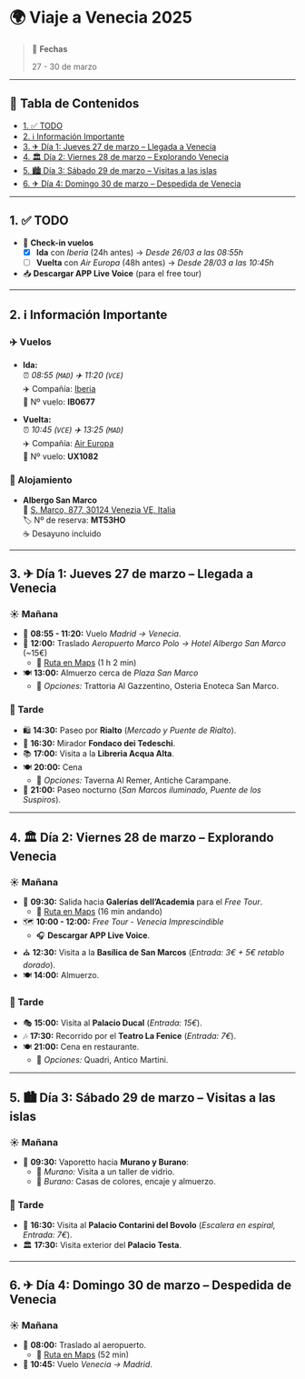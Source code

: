 # 🌍 Viaje a Venecia 2025 <!-- omit in toc -->

> 📅 **Fechas**
> 
> 27 - 30 de marzo

---

## 📌 Tabla de Contenidos <!-- omit in toc -->

- [1. ✅ TODO](#1--todo)
- [2. ℹ️ Información Importante](#2-ℹ️-información-importante)
- [3. ✈ Día 1: Jueves 27 de marzo – Llegada a Venecia](#3--día-1-jueves-27-de-marzo--llegada-a-venecia)
- [4. 🏛 Día 2: Viernes 28 de marzo – Explorando Venecia](#4--día-2-viernes-28-de-marzo--explorando-venecia)
- [5. 🏙 Día 3: Sábado 29 de marzo – Visitas a las islas](#5--día-3-sábado-29-de-marzo--visitas-a-las-islas)
- [6. ✈ Día 4: Domingo 30 de marzo – Despedida de Venecia](#6--día-4-domingo-30-de-marzo--despedida-de-venecia)

---

## 1. ✅ TODO

- 📌 **Check-in vuelos**
  - [x] **Ida** con *Iberia* (24h antes) → *Desde 26/03 a las 08:55h*
  - [ ] **Vuelta** con *Air Europa* (48h antes) → *Desde 28/03 a las 10:45h*
- 📥 **Descargar APP Live Voice** (para el free tour)

---

## 2. ℹ️ Información Importante

### ✈️ Vuelos <!-- omit in toc -->

- **Ida:**  
  ⏰ *08:55 (`MAD`) ✈️ 11:20 (`VCE`)*  
  ✈️ Compañía: [Iberia](https://www.iberia.com)  
  🎫 Nº vuelo: **IB0677**  

- **Vuelta:**  
  ⏰ *10:45 (`VCE`) ✈️ 13:25 (`MAD`)*  
  ✈️ Compañía: [Air Europa](https://www.aireuropa.com)  
  🎫 Nº vuelo: **UX1082**  

### 🏨 Alojamiento <!-- omit in toc -->

- **Albergo San Marco**  
  📍 [S. Marco, 877, 30124 Venezia VE, Italia](https://maps.app.goo.gl/HrhKnQM2hXn2LhZB7)  
  🏷 Nº de reserva: **MT53HO**  
  ☕ Desayuno incluido  

---

## 3. ✈ Día 1: Jueves 27 de marzo – Llegada a Venecia

### ☀️ Mañana <!-- omit in toc -->

- 🛫 **08:55 - 11:20:** Vuelo *Madrid → Venecia*.
- 🚖 **12:00:** Traslado *Aeropuerto Marco Polo → Hotel Albergo San Marco* (~15€)  
  - 🔗 [Ruta en Maps](https://maps.app.goo.gl/FhHkB9qBux9U9PkeA) (1 h 2 min)
- 🍽 **13:00:** Almuerzo cerca de *Plaza San Marco*  
  - 🔹 *Opciones:* Trattoria Al Gazzentino, Osteria Enoteca San Marco.

### 🌆 Tarde <!-- omit in toc -->

- 🛍 **14:30:** Paseo por **Rialto** (*Mercado y Puente de Rialto*).
- 🌅 **16:30:** Mirador **Fondaco dei Tedeschi**.
- 📚 **17:00:** Visita a la **Libreria Acqua Alta**.
- 🍽 **20:00:** Cena  
  - 🔹 *Opciones:* Taverna Al Remer, Antiche Carampane.
- 🌙 **21:00:** Paseo nocturno (*San Marcos iluminado, Puente de los Suspiros*).

---

## 4. 🏛 Día 2: Viernes 28 de marzo – Explorando Venecia

### ☀️ Mañana <!-- omit in toc -->

- 🚶 **09:30:** Salida hacia **Galerías dell’Academia** para el *Free Tour*.  
  - 🔗 [Ruta en Maps](https://maps.app.goo.gl/2TNkA6hcinbThzzt5) (16 min andando)
- 🗺 **10:00 - 12:00:** *Free Tour - Venecia Imprescindible*  
  - 🎧 **Descargar APP Live Voice**.  
- ⛪ **12:30:** Visita a la **Basílica de San Marcos** (*Entrada: 3€ + 5€ retablo dorado*).
- 🍽 **14:00:** Almuerzo.

### 🌆 Tarde <!-- omit in toc -->

- 🎭 **15:00:** Visita al **Palacio Ducal** (*Entrada: 15€*).
- 🎶 **17:30:** Recorrido por el **Teatro La Fenice** (*Entrada: 7€*).
- 🍽 **21:00:** Cena en restaurante.  
  - 🔹 *Opciones:* Quadri, Antico Martini.

---

## 5. 🏙 Día 3: Sábado 29 de marzo – Visitas a las islas

### ☀️ Mañana <!-- omit in toc -->

- 🚤 **09:30:** Vaporetto hacia **Murano y Burano**:  
  - 🔹 *Murano:* Visita a un taller de vidrio.
  - 🔹 *Burano:* Casas de colores, encaje y almuerzo.

### 🌆 Tarde <!-- omit in toc -->

- 🏰 **16:30:** Visita al **Palacio Contarini del Bovolo** (*Escalera en espiral, Entrada: 7€*).
- 🏛 **17:30:** Visita exterior del **Palacio Testa**.

---

## 6. ✈ Día 4: Domingo 30 de marzo – Despedida de Venecia

### ☀️ Mañana <!-- omit in toc -->

- 🚆 **08:00:** Traslado al aeropuerto.  
  - 🔗 [Ruta en Maps](https://maps.app.goo.gl/rGvzQvwbv3PJLUCB7) (52 min)
- 🛫 **10:45:** Vuelo *Venecia → Madrid*.
